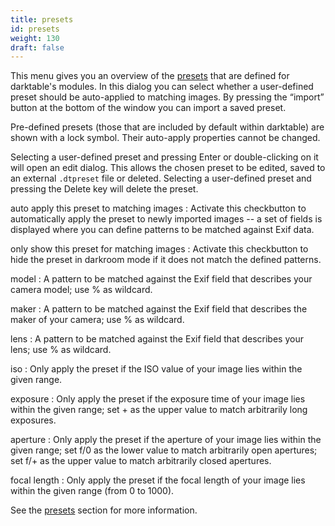 ```yaml
---
title: presets
id: presets
weight: 130
draft: false
---
```


This menu gives you an overview of the [presets](../darkroom/interacting-with-modules/presets.md) that are defined for darktable's modules. In this dialog you can select whether a user-defined preset should be auto-applied to matching images. By pressing the “import” button at the bottom of the window you can import a saved preset.

Pre-defined presets (those that are included by default within darktable) are shown with a lock symbol. Their auto-apply properties cannot be changed.

Selecting a user-defined preset and pressing Enter or double-clicking on it will open an edit dialog. This allows the chosen preset to be edited, saved to an external `.dtpreset` file or deleted. Selecting a user-defined preset and pressing the Delete key will delete the preset.

auto apply this preset to matching images
: Activate this checkbutton to automatically apply the preset to newly imported images -- a set of fields is displayed where you can define patterns to be matched against Exif data.

only show this preset for matching images
: Activate this checkbutton to hide the preset in darkroom mode if it does not match the defined patterns.

model
: A pattern to be matched against the Exif field that describes your camera model; use % as wildcard.

maker
: A pattern to be matched against the Exif field that describes the maker of your camera; use % as wildcard.

lens
: A pattern to be matched against the Exif field that describes your lens; use % as wildcard.

iso
: Only apply the preset if the ISO value of your image lies within the given range.

exposure
: Only apply the preset if the exposure time of your image lies within the given range; set + as the upper value to match arbitrarily long exposures.

aperture
: Only apply the preset if the aperture of your image lies within the given range; set f/0 as the lower value to match arbitrarily open apertures; set f/+ as the upper value to match arbitrarily closed apertures.

focal length
: Only apply the preset if the focal length of your image lies within the given range (from 0 to 1000). 

See the [presets](../darkroom/interacting-with-modules/presets.md) section for more information.

